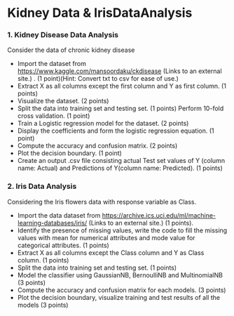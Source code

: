 # Kidney Data & IrisDataAnalysis

### 1. Kidney Disease Data Analysis

Consider the data of chronic kidney disease

* Import the dataset from https://www.kaggle.com/mansoordaku/ckdisease (Links to an external site.) . (1 point)(Hint: Convert txt to csv for ease of use.)     
* Extract X as all columns except the first column and Y as first column. (1 points)    
* Visualize the dataset. (2 points)    
* Split the data into training set and testing set. (1 points) Perform 10-fold cross validation. (1 point)   
* Train a Logistic regression model for the dataset. (2 points)  
* Display the coefficients and form the logistic regression equation. (1 point)   
* Compute the accuracy and confusion matrix. (2 points)   
* Plot the decision boundary. (1 point)   
* Create an output .csv file consisting actual Test set values of Y (column name: Actual) and Predictions of Y(column name: Predicted). (1 points)    

### 2. Iris Data Analysis
Considering the Iris flowers data with response variable as Class.      

* Import the data dataset from https://archive.ics.uci.edu/ml/machine-learning-databases/iris/ (Links to an external site.) (1 points).     
* Identify the presence of missing values, write the code to fill the missing values with mean for numerical attributes and mode value for categorical attributes. (1 points)     
* Extract X as all columns except the Class column and Y as Class column. (1 points)     
* Split the data into training set and testing set. (1 points)    
* Model the classifier using GaussianNB, BernoulliNB and MultinomialNB (3 points)     
* Compute the accuracy and confusion matrix for each models. (3 points)    
* Plot the decision boundary, visualize training and test results of all the models (3 points)    
